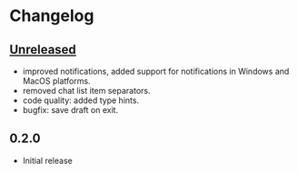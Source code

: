 # Changelog

## [Unreleased]

- improved notifications, added support for notifications in Windows and MacOS platforms.
- removed chat list item separators.
- code quality: added type hints.
- bugfix: save draft on exit.

## 0.2.0

- Initial release


[Unreleased]: https://github.com/adbenitez/deltachat-cursed/compare/v0.2.0...HEAD
